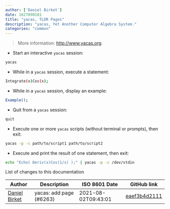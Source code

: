 ```yaml
---
author: ['Daniel Birket']
date: 1627890181
title: "yacas, TLDR Pages"
description: "yacas, Yet Another Computer Algebra System."
categories: "common"
---
```

> More information: <http://www.yacas.org>.

- Start an interactive `yacas` session:

```bash
yacas
```

- While in a `yacas` session, execute a statement:

```bash
Integrate(x)Cos(x);
```

- While in a `yacas` session, display an example:

```bash
Example();
```

- Quit from a `yacas` session:

```bash
quit
```

- Execute one or more `yacas` scripts (without terminal or prompts), then exit:

```bash
yacas -p -c path/to/script1 path/to/script2
```

- Execute and print the result of one statement, then exit:

```bash
echo "Echo( Deriv(x)Cos(1/x) );" | yacas -p -c /dev/stdin
```
List of changes to this documentation


Author | Description | ISO 8601 Date | GitHub link
------|-----|-----|-----
[Daniel Birket](mailto:danielb@birket.com) | yacas: add page (#6263) | 2021-08-02T09:43:01 | [eaef3b4d2111](https://github.com/tldr-pages/tldr/commit/eaef3b4d2111a816b416eaecfe7d87641c274d1a)

